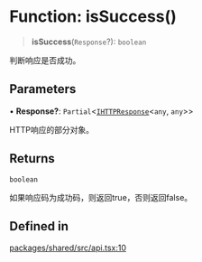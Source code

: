# Function: isSuccess()

> **isSuccess**(`Response`?): `boolean`

判断响应是否成功。

## Parameters

• **Response?**: `Partial`\<[`IHTTPResponse`](../interfaces/IHTTPResponse.md)\<`any`, `any`\>\>

HTTP响应的部分对象。

## Returns

`boolean`

如果响应码为成功码，则返回true，否则返回false。

## Defined in

[packages/shared/src/api.tsx:10](https://github.com/yimoka/frontend/blob/b3e03ee786f624575c621abcdf4ca6391a862316/packages/shared/src/api.tsx#L10)
